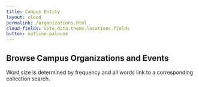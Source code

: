 ```yaml
---
title: Campus Entity
layout: cloud
permalink: /organizations.html
cloud-fields: site.data.theme.locations-fields
button: outline-palouse
---
```


## Browse Campus Organizations and Events

Word size is determined by frequency and all words link to a corresponding collection search.
